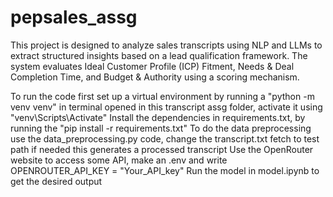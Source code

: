 # pepsales_assg
 This project is designed to analyze sales transcripts using NLP and LLMs to extract structured insights based on a lead qualification framework. The system evaluates Ideal Customer Profile (ICP) Fitment, Needs & Deal Completion Time, and Budget & Authority using a scoring mechanism.

To run the code first set up a virtual environment by running a "python -m venv venv" in terminal opened in this transcript assg folder, activate it using "venv\Scripts\Activate"
Install the dependencies in requirements.txt, by running the "pip install -r requirements.txt"
To do the data preprocessing use the data_preprocessing.py code, change the transcript.txt fetch to test path if needed this generates a processed transcript
Use the OpenRouter website to access some API, make an .env and write OPENROUTER_API_KEY = "Your_API_key"
Run the model in model.ipynb to get the desired output

